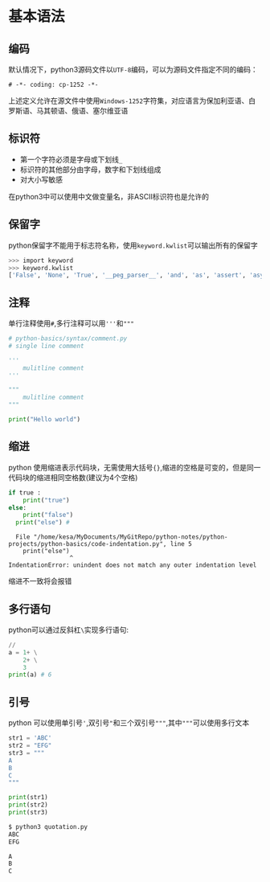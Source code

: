 # 基本语法

## 编码

默认情况下，python3源码文件以`UTF-8`编码，可以为源码文件指定不同的编码：

```
# -*- coding: cp-1252 -*-
```

上述定义允许在源文件中使用`Windows-1252`字符集，对应语言为保加利亚语、白罗斯语、马其顿语、俄语、塞尔维亚语

## 标识符

- 第一个字符必须是字母或下划线`_`
- 标识符的其他部分由字母，数字和下划线组成
- 对大小写敏感

在python3中可以使用中文做变量名，非ASCII标识符也是允许的

## 保留字

python保留字不能用于标志符名称，使用`keyword.kwlist`可以输出所有的保留字

```sh
>>> import keyword
>>> keyword.kwlist
['False', 'None', 'True', '__peg_parser__', 'and', 'as', 'assert', 'async', 'await', 'break', 'class', 'continue', 'def', 'del', 'elif', 'else', 'except', 'finally', 'for', 'from', 'global', 'if', 'import', 'in', 'is', 'lambda', 'nonlocal', 'not', 'or', 'pass', 'raise', 'return', 'try', 'while', 'with', 'yield']
```

## 注释

单行注释使用`#`,多行注释可以用`'''`和`"""`

```python
# python-basics/syntax/comment.py
# single line comment

'''
    mulitline comment
'''

"""
    mulitline comment
"""

print("Hello world")
```

## 缩进

python 使用缩进表示代码块，无需使用大括号`{}`,缩进的空格是可变的，但是同一代码块的缩进相同空格数(建议为4个空格)

```python
if true :
    print("true")
else:
    print("false")
  print("else") # 
```

```
  File "/home/kesa/MyDocuments/MyGitRepo/python-notes/python-projects/python-basics/code-indentation.py", line 5
    print("else")
                 ^
IndentationError: unindent does not match any outer indentation level
```

缩进不一致将会报错

## 多行语句

python可以通过反斜杠`\`实现多行语句:

```python
// 
a = 1+ \
    2+ \
    3
print(a) # 6
```

## 引号

python 可以使用单引号`'`,双引号`"`和三个双引号`"""`,其中`"""`可以使用多行文本

```python
str1 = 'ABC'
str2 = "EFG"
str3 = """
A
B
C
"""

print(str1)
print(str2)
print(str3)


```

```sh
$ python3 quotation.py 
ABC
EFG

A
B
C
```







